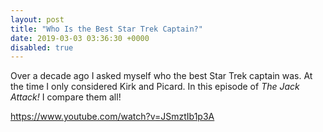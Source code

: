 ```yaml
---
layout: post
title: "Who Is the Best Star Trek Captain?"
date: 2019-03-03 03:36:30 +0000
disabled: true
---
```

Over a decade ago I asked myself who the best Star Trek captain was. At the time I only considered Kirk and Picard. In this episode of <em>The Jack Attack!</em> I compare them all!

https://www.youtube.com/watch?v=JSmztIb1p3A
